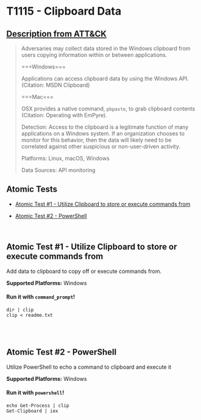 # T1115 - Clipboard Data
## [Description from ATT&CK](https://attack.mitre.org/wiki/Technique/T1115)
<blockquote>Adversaries may collect data stored in the Windows clipboard from users copying information within or between applications. 

===Windows===

Applications can access clipboard data by using the Windows API. (Citation: MSDN Clipboard) 

===Mac===

OSX provides a native command, <code>pbpaste</code>, to grab clipboard contents  (Citation: Operating with EmPyre).

Detection: Access to the clipboard is a legitimate function of many applications on a Windows system. If an organization chooses to monitor for this behavior, then the data will likely need to be correlated against other suspicious or non-user-driven activity.

Platforms: Linux, macOS, Windows

Data Sources: API monitoring</blockquote>

## Atomic Tests

- [Atomic Test #1 - Utilize Clipboard to store or execute commands from](#atomic-test-1---utilize-clipboard-to-store-or-execute-commands-from)

- [Atomic Test #2 - PowerShell](#atomic-test-2---powershell)


<br/>

## Atomic Test #1 - Utilize Clipboard to store or execute commands from
Add data to clipboard to copy off or execute commands from.

**Supported Platforms:** Windows


#### Run it with `command_prompt`!
```
dir | clip
clip < readme.txt
```
<br/>
<br/>

## Atomic Test #2 - PowerShell
Utilize PowerShell to echo a command to clipboard and execute it

**Supported Platforms:** Windows


#### Run it with `powershell`!
```
echo Get-Process | clip
Get-Clipboard | iex
```
<br/>
